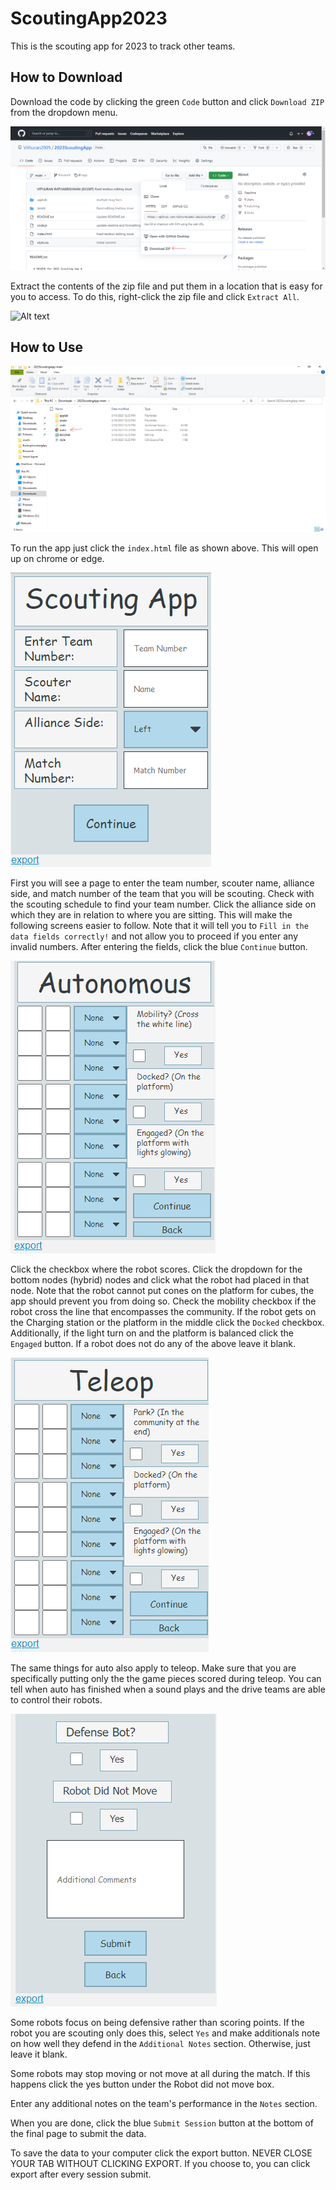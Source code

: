 # ScoutingApp2023

This is the scouting app for 2023 to track other teams.

## How to Download

Download the code by clicking the green `Code` button and click `Download ZIP` from the dropdown menu.

![Alt text](assets/Download_zip.png?raw=true "Zip download")

Extract the contents of the zip file and put them in a location that is easy for you to access. To do this, right-click the zip file and click `Extract All`.

![Alt text](assets/ExtractFolder.gif?raw=true "Zip extraction")

## How to Use

![Alt text](assets/index.png?raw=true "Click Index")

To run the app just click the `index.html` file as shown above. This will open up on chrome or edge.

![Alt text](assets/scoutingAppHomePage.png?raw=true "Home Page")

First you will see a page to enter the team number, scouter name, alliance side, and match number of the team that you will be scouting. Check with the scouting schedule to find your team number. Click the alliance side on which they are in relation to where you are sitting. This will make the following screens easier to follow. Note that it will tell you to `Fill in the data fields correctly!` and not allow you to proceed if you enter any invalid numbers. After entering the fields, click the blue `Continue` button.

![Alt text](assets/scoutingAppAuto.png?raw=true "Auto")

Click the checkbox where the robot scores. Click the dropdown for the bottom nodes (hybrid) nodes and click what the robot had placed in that node. Note that the robot cannot put cones on the platform for cubes, the app should prevent you from doing so. Check the mobility checkbox if the robot cross the line that encompasses the community. If the robot gets on the Charging station or the platform in the middle click the `Docked` checkbox. Additionally, if the light turn on and the platform is balanced click the `Engaged` button. If a robot does not do any of the above leave it blank.

![Alt text](assets/scoutingAppTeleop.png?raw=true "Teleop")

The same things for auto also apply to teleop. Make sure that you are specifically putting only the the game pieces scored during teleop. You can tell when auto has finished when a sound plays and the drive teams are able to control their robots.

![Alt text](assets/finalPage.png?raw=true "Final")

Some robots focus on being defensive rather than scoring points. If the robot you are scouting only does this, select `Yes` and make additionals note on how well they defend in the `Additional Notes` section. Otherwise, just leave it blank.

Some robots may stop moving or not move at all during the match. If this happens click the yes button under the Robot did not move box.

Enter any additional notes on the team's performance in the `Notes` section.

When you are done, click the blue `Submit Session` button at the bottom of the final page to submit the data. 

To save the data to your computer click the export button. NEVER CLOSE YOUR TAB WITHOUT CLICKING EXPORT. If you choose to, you can click export after every session submit.